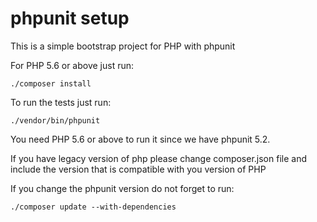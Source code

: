 phpunit setup
==========

This is a simple bootstrap project for PHP with phpunit

For PHP 5.6 or above just run:

```
./composer install

```

To run the tests just run:

```
./vendor/bin/phpunit

```
You need PHP 5.6 or above to run it since we have phpunit 5.2.


If you have legacy version of php please change composer.json file
and include the version that is compatible with you version of PHP


If you change the phpunit version do not forget to run:

```
./composer update --with-dependencies

```

